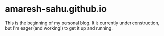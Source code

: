 amaresh-sahu.github.io
======================

This is the beginning of my personal blog. It is currently under construction, but I'm eager (and working!) to get it up and running.
